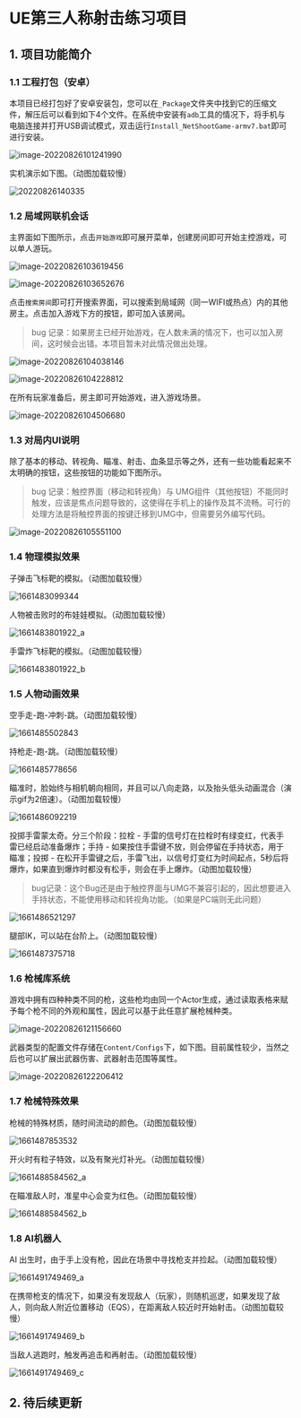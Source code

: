 # UE第三人称射击练习项目

## 1. 项目功能简介

### 1.1 工程打包（安卓）

本项目已经打包好了安卓安装包，您可以在`_Package`文件夹中找到它的压缩文件，解压后可以看到如下4个文件。在系统中安装有`adb`工具的情况下，将手机与电脑连接并打开USB调试模式，双击运行`Install_NetShootGame-armv7.bat`即可进行安装。

![image-20220826101241990](asset/img/image-20220826101241990.png)

实机演示如下图。（动图加载较慢）

![20220826140335](asset/img/20220826140335.gif)

### 1.2 局域网联机会话

主界面如下图所示，点击`开始游戏`即可展开菜单，创建房间即可开始主控游戏，可以单人游玩。

![image-20220826103619456](asset/img/image-20220826103619456.png)

![image-20220826103652676](asset/img/image-20220826103652676.png)

点击`搜索房间`即可打开搜索界面，可以搜索到局域网（同一WIFI或热点）内的其他房主。点击加入游戏下方的按钮，即可加入该房间。

> bug 记录：如果房主已经开始游戏，在人数未满的情况下，也可以加入房间，这时候会出错。本项目暂未对此情况做出处理。

![image-20220826104038146](asset/img/image-20220826104038146.png)

![image-20220826104228812](asset/img/image-20220826104228812.png)

在所有玩家准备后，房主即可开始游戏，进入游戏场景。

![image-20220826104506680](asset/img/image-20220826104506680.png)

### 1.3 对局内UI说明

除了基本的移动、转视角、瞄准、射击、血条显示等之外，还有一些功能看起来不太明确的按钮，这些按钮的功能如下图所示。

> bug 记录：触控界面（移动和转视角）与 UMG组件（其他按钮）不能同时触发，应该是焦点问题导致的，这使得在手机上的操作及其不流畅。可行的处理方法是将触控界面的按键迁移到UMG中，但需要另外编写代码。

![image-20220826105551100](asset/img/image-20220826105551100.png)

### 1.4  物理模拟效果

子弹击飞标靶的模拟。（动图加载较慢）

![1661483099344](asset/img/1661483099344.gif)

人物被击败时的布娃娃模拟。（动图加载较慢）

![1661483801922_a](asset/img/1661483801922_a.gif)

手雷炸飞标靶的模拟。（动图加载较慢）

![1661483801922_b](asset/img/1661483801922_b.gif)

### 1.5 人物动画效果

空手走-跑-冲刺-跳。（动图加载较慢）

![1661485502843](asset/img/1661485502843.gif)

持枪走-跑-跳。（动图加载较慢）

![1661485778656](asset/img/1661485778656.gif)

瞄准时，脸始终与相机朝向相同，并且可以八向走路，以及抬头低头动画混合（演示gif为2倍速）。（动图加载较慢）

![1661486092219](asset/img/1661486092219.gif)

投掷手雷蒙太奇。分三个阶段：拉栓 - 手雷的信号灯在拉栓时有绿变红，代表手雷已经启动准备爆炸；手持 - 如果按住手雷键不放，则会停留在手持状态，用于瞄准；投掷 - 在松开手雷键之后，手雷飞出，以信号灯变红为时间起点，5秒后将爆炸，如果直到爆炸时都没有松手，则会在手上爆炸。（动图加载较慢）

> bug记录：这个Bug还是由于触控界面与UMG不兼容引起的，因此想要进入手持状态，不能使用移动和转视角功能。（如果是PC端则无此问题）

![1661486521297](asset/img/1661486521297.gif)

腿部IK，可以站在台阶上。（动图加载较慢）

![1661487375718](asset/img/1661487375718.gif)

### 1.6 枪械库系统

游戏中拥有四种种类不同的枪，这些枪均由同一个Actor生成，通过读取表格来赋予每个枪不同的外观和属性，因此可以基于此任意扩展枪械种类。

![image-20220826121156660](asset/img/image-20220826121156660.png)

武器类型的配置文件存储在`Content/Configs`下，如下图。目前属性较少，当然之后也可以扩展出武器伤害、武器射击范围等属性。

![image-20220826122206412](asset/img/image-20220826122206412.png)

### 1.7 枪械特殊效果

枪械的特殊材质，随时间流动的颜色。（动图加载较慢）

![1661487853532](asset/img/1661487853532.gif)

开火时有粒子特效，以及有聚光灯补光。（动图加载较慢）

![1661488584562_a](asset/img/1661488584562_a.gif)

在瞄准敌人时，准星中心会变为红色。（动图加载较慢）

![1661488584562_b](asset/img/1661488584562_b.gif)

### 1.8 AI机器人

AI 出生时，由于手上没有枪，因此在场景中寻找枪支并捡起。（动图加载较慢）

![1661491749469_a](asset/img/1661491749469_a.gif)

在携带枪支的情况下，如果没有发现敌人（玩家），则随机巡逻，如果发现了敌人，则向敌人附近位置移动（EQS），在距离敌人较近时开始射击。（动图加载较慢）

![1661491749469_b](asset/img/1661491749469_b.gif)

当敌人逃跑时，触发再追击和再射击。（动图加载较慢）

![1661491749469_c](asset/img/1661491749469_c.gif)

## 2. 待后续更新
